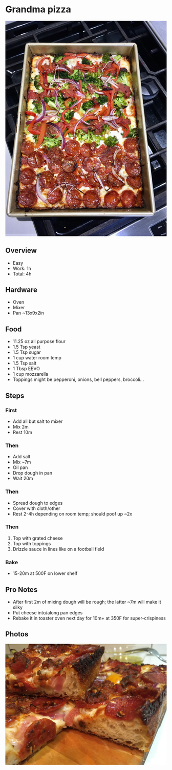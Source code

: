 # Grandma pizza
![WFP](./images/over-w-brocc.jpeg)
## Overview
- Easy
- Work: 1h
- Total: 4h
## Hardware
- Oven
- Mixer
- Pan ~13x9x2in
## Food
- 11.25 oz all purpose flour
- 1.5 Tsp yeast
- 1.5 Tsp sugar
- 1 cup water room temp
- 1.5 Tsp salt
- 1 Tbsp EEVO
- 1 cup mozzarella
- Toppings might be pepperoni, onions, bell peppers, broccoli...
## Steps
### First
- Add all but salt to mixer
- Mix 2m
- Rest 10m
### Then
- Add salt
- Mix ~7m
- Oil pan
- Drop dough in pan
- Wait 20m
### Then
- Spread dough to edges
- Cover with cloth/other
- Rest 2-4h depending on room temp; should poof up ~2x 
### Then
1. Top with grated cheese
1. Top with toppings
1. Drizzle sauce in lines like on a football field
### Bake
- 15-20m at 500F on lower shelf
## Pro Notes
- After first 2m of mixing dough will be rough; the latter ~7m will make it silky
- Put cheese into/along pan edges
- Rebake it in toaster oven next day for 10m+ at 350F for super-crispiness
## Photos
![WFP](./images/pep-side.jpeg)
